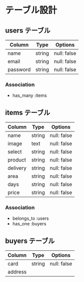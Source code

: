 # テーブル設計

## users テーブル

| Column   | Type   | Options     |
| -------- | ------ | ----------- |
| name     | string | null: false |
| email    | string | null: false |
| password | string | null: false |

### Association
- has_many :items

## items テーブル

| Column | Type   | Options     |
| ------ | ------ | ----------- |
| name   | string | null: false |
| image  | text   | null: false |
| select | string | null: false |
| product| string | null: false |
|delivery| string | null: false |
| area   | string | null: false |
| days   | string | null: false |
| price  | string | null: false |

### Association
- belongs_to :users
- has_one :buyers


## buyers テーブル

| Column | Type   | Options     |
| ------ | ------ | ----------- |
| card   | string | null: false |
| address
